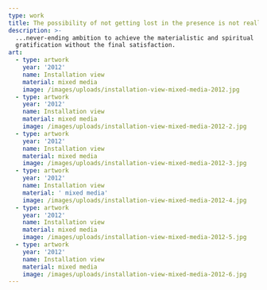 ```yaml
---
type: work
title: The possibility of not getting lost in the presence is not really real
description: >-
  ...never-ending ambition to achieve the materialistic and spiritual
  gratification without the final satisfaction.
art:
  - type: artwork
    year: '2012'
    name: Installation view
    material: mixed media
    image: /images/uploads/installation-view-mixed-media-2012.jpg
  - type: artwork
    year: '2012'
    name: Installation view
    material: mixed media
    image: /images/uploads/installation-view-mixed-media-2012-2.jpg
  - type: artwork
    year: '2012'
    name: Installation view
    material: mixed media
    image: /images/uploads/installation-view-mixed-media-2012-3.jpg
  - type: artwork
    year: '2012'
    name: Installation view
    material: ' mixed media'
    image: /images/uploads/installation-view-mixed-media-2012-4.jpg
  - type: artwork
    year: '2012'
    name: Installation view
    material: mixed media
    image: /images/uploads/installation-view-mixed-media-2012-5.jpg
  - type: artwork
    year: '2012'
    name: Installation view
    material: mixed media
    image: /images/uploads/installation-view-mixed-media-2012-6.jpg
---
```

